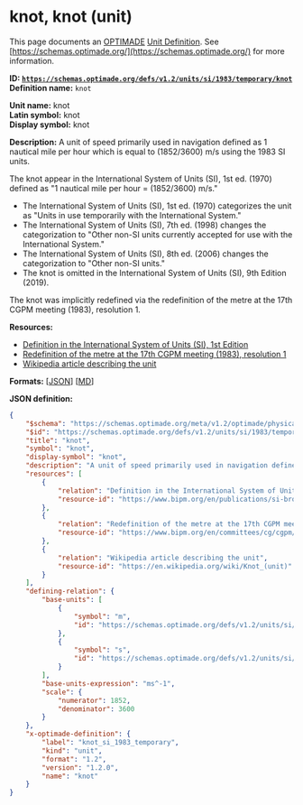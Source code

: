# knot, knot (unit)

This page documents an [OPTIMADE](https://www.optimade.org/) [Unit Definition](https://schemas.optimade.org/#definitions). See [https://schemas.optimade.org/](https://schemas.optimade.org/) for more information.

**ID: [`https://schemas.optimade.org/defs/v1.2/units/si/1983/temporary/knot`](https://schemas.optimade.org/defs/v1.2/units/si/1983/temporary/knot.md)**  
**Definition name:** `knot`

**Unit name:** knot  
**Latin symbol:** knot  
**Display symbol:** knot  
  
**Description:** A unit of speed primarily used in navigation defined as 1 nautical mile per hour which is equal to (1852/3600) m/s using the 1983 SI units.

The knot appear in the International System of Units (SI), 1st ed. (1970) defined as "1 nautical mile per hour = (1852/3600) m/s."

- The International System of Units (SI), 1st ed. (1970) categorizes the unit as "Units in use temporarily with the International System."
- The International System of Units (SI), 7th ed. (1998) changes the categorization to "Other non-SI units currently accepted for use with the International System."
- The International System of Units (SI), 8th ed. (2006) changes the categorization to "Other non-SI units."
- The knot is omitted in the International System of Units (SI), 9th Edition (2019).

The knot was implicitly redefined via the redefinition of the metre at the 17th CGPM meeting (1983), resolution 1.

**Resources:**

- [Definition in the International System of Units (SI), 1st Edition](https://www.bipm.org/en/publications/si-brochure)
- [Redefinition of the metre at the 17th CGPM meeting (1983), resolution 1](https://www.bipm.org/en/committees/cg/cgpm/17-1983/resolution-1)
- [Wikipedia article describing the unit](https://en.wikipedia.org/wiki/Knot_(unit))


**Formats:** [[JSON](knot.json)] [[MD](knot.md)]

**JSON definition:**

``` json
{
    "$schema": "https://schemas.optimade.org/meta/v1.2/optimade/physical_unit_definition.md",
    "$id": "https://schemas.optimade.org/defs/v1.2/units/si/1983/temporary/knot",
    "title": "knot",
    "symbol": "knot",
    "display-symbol": "knot",
    "description": "A unit of speed primarily used in navigation defined as 1 nautical mile per hour which is equal to (1852/3600) m/s using the 1983 SI units.\n\nThe knot appear in the International System of Units (SI), 1st ed. (1970) defined as \"1 nautical mile per hour = (1852/3600) m/s.\"\n\n- The International System of Units (SI), 1st ed. (1970) categorizes the unit as \"Units in use temporarily with the International System.\"\n- The International System of Units (SI), 7th ed. (1998) changes the categorization to \"Other non-SI units currently accepted for use with the International System.\"\n- The International System of Units (SI), 8th ed. (2006) changes the categorization to \"Other non-SI units.\"\n- The knot is omitted in the International System of Units (SI), 9th Edition (2019).\n\nThe knot was implicitly redefined via the redefinition of the metre at the 17th CGPM meeting (1983), resolution 1.",
    "resources": [
        {
            "relation": "Definition in the International System of Units (SI), 1st Edition",
            "resource-id": "https://www.bipm.org/en/publications/si-brochure"
        },
        {
            "relation": "Redefinition of the metre at the 17th CGPM meeting (1983), resolution 1",
            "resource-id": "https://www.bipm.org/en/committees/cg/cgpm/17-1983/resolution-1"
        },
        {
            "relation": "Wikipedia article describing the unit",
            "resource-id": "https://en.wikipedia.org/wiki/Knot_(unit)"
        }
    ],
    "defining-relation": {
        "base-units": [
            {
                "symbol": "m",
                "id": "https://schemas.optimade.org/defs/v1.2/units/si/1983/base/metre"
            },
            {
                "symbol": "s",
                "id": "https://schemas.optimade.org/defs/v1.2/units/si/1967/base/second"
            }
        ],
        "base-units-expression": "ms^-1",
        "scale": {
            "numerator": 1852,
            "denominator": 3600
        }
    },
    "x-optimade-definition": {
        "label": "knot_si_1983_temporary",
        "kind": "unit",
        "format": "1.2",
        "version": "1.2.0",
        "name": "knot"
    }
}
```